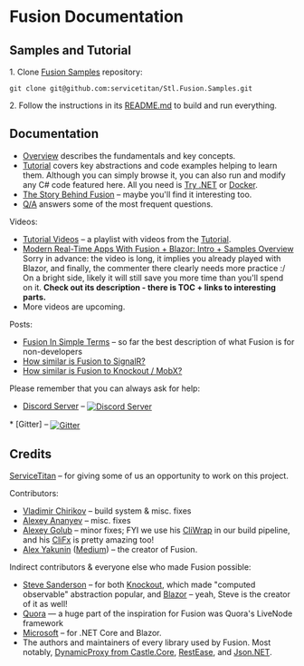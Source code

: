 # Fusion Documentation

## Samples and Tutorial

1\. Clone [Fusion Samples] repository:
```
git clone git@github.com:servicetitan/Stl.Fusion.Samples.git
```

2\. Follow the instructions in its
[README.md](https://github.com/servicetitan/Stl.Fusion.Samples/blob/master/README.md)
to build and run everything.

## Documentation

* [Overview] describes the fundamentals and key concepts.
* [Tutorial] covers key abstractions and code examples helping to learn them.
  Although you can simply browse it, you can also run and modify any
  C# code featured here. All you need is
  [Try .NET](https://github.com/dotnet/try/blob/master/DotNetTryLocal.md)
  or [Docker](https://www.docker.com/).  
* [The Story Behind Fusion](Story.md) &ndash; maybe you'll find
  it interesting too.
* [Q/A](QA.md) answers some of the most frequent questions.


Videos:
* [Tutorial Videos](https://www.youtube.com/playlist?list=PLKM0mLUUiLWHsvS6eOLb3IlhMiL9y3X_Z) &ndash;
  a playlist with videos from the [Tutorial].
* [Modern Real-Time Apps With Fusion + Blazor: Intro + Samples Overview](https://youtu.be/jYVe5yd0xuQ)
  Sorry in advance: the video is long, it implies you already played with Blazor, 
  and finally, the commenter there clearly needs more practice :/ 
  On a bright side, likely it will still save you more time than 
  you'll spend on it.
  **Check out its description - there is TOC + links to interesting parts.**
* More videos are upcoming.

Posts:
* [Fusion In Simple Terms](https://medium.com/@alexyakunin/stl-fusion-in-simple-terms-65b1975967ab?source=friends_link&sk=04e73e75a52768cf7c3330744a9b1e38) &ndash;
  so far the best description of what Fusion is for non-developers
* [How similar is Fusion to SignalR?](https://medium.com/@alexyakunin/how-similar-is-stl-fusion-to-signalr-e751c14b70c3?source=friends_link&sk=241d5293494e352f3db338d93c352249)
* [How similar is Fusion to Knockout / MobX?](https://medium.com/@alexyakunin/how-similar-is-stl-fusion-to-knockout-mobx-fcebd0bef5d5?source=friends_link&sk=a808f7c46c4d5613605f8ada732e790e)

Please remember that you can always ask for help:
* [Discord Server] &ndash; <a href="https://discord.gg/EKEwv6d">
  <img valign="middle"  src="https://img.shields.io/discord/729970863419424788.svg" alt="Discord Server">
</a>
* [Gitter] &ndash; <a href="https://gitter.im/Stl-Fusion/community?utm_source=badge&utm_medium=badge&utm_campaign=pr-badge">
  <img valign="middle"  src="https://badges.gitter.im/Stl-Fusion/community.svg" alt="Gitter">
</a>

## Credits

[ServiceTitan](https://www.servicetitan.com/) &ndash; for giving some of us
an opportunity to work on this project.

Contributors:
* [Vladimir Chirikov](https://github.com/vchirikov) &ndash; build system & misc. fixes
* [Alexey Ananyev](https://github.com/hypercodeplace) &ndash; misc. fixes
* [Alexey Golub](https://github.com/Tyrrrz) &ndash; minor fixes; FYI we use his 
  [CliWrap](https://github.com/Tyrrrz/CliWrap) in our build pipeline, and his
  [CliFx](https://github.com/Tyrrrz/CliFx) is pretty amazing too!
* [Alex Yakunin](https://github.com/alexyakunin) ([Medium](https://medium.com/@alexyakunin)) &ndash; 
  the creator of Fusion.

Indirect contributors & everyone else who made Fusion possible:
* [Steve Sanderson](http://blog.stevensanderson.com/) &ndash; 
  for both [Knockout](https://knockoutjs.com/), which made "computed observable" abstraction popular, 
  and [Blazor](https://dotnet.microsoft.com/apps/aspnet/web-apps/blazor) &ndash;
  yeah, Steve is the creator of it as well!
* [Quora](https://www.quora.com/) — a huge part of the inspiration for Fusion was Quora's LiveNode framework
* [Microsoft](microsoft.com) &ndash; for .NET Core and Blazor.
* The authors and maintainers of every library used by Fusion. Most notably,
  [DynamicProxy from Castle.Core](http://www.castleproject.org/projects/dynamicproxy/),
  [RestEase](https://github.com/canton7/RestEase), and 
  [Json.NET](https://www.newtonsoft.com/json).

[Overview]: Overview.md
[Tutorial]: https://github.com/servicetitan/Stl.Fusion.Samples/blob/master/docs/tutorial/README.md
[Fusion Samples]: https://github.com/servicetitan/Stl.Fusion.Samples

[Gitter]: https://gitter.im/Stl-Fusion/community
[Discord Server]: https://discord.gg/EKEwv6d
[Fusion Feedback Form]: https://forms.gle/TpGkmTZttukhDMRB6
